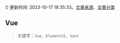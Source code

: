 :alarm_clock: 更新时间: 2023-10-17 18:35:33。[文章来源](/README.md)、[文章分类](/TAGS.md)

## Vue


> 关键字：`Vue`、`ElementUI`、`Vant`



